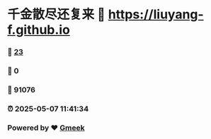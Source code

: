 # 千金散尽还复来 :link: https://liuyang-f.github.io 
### :page_facing_up: [23](https://liuyang-f.github.io/tag.html) 
### :speech_balloon: 0 
### :hibiscus: 91076 
### :alarm_clock: 2025-05-07 11:41:34 
### Powered by :heart: [Gmeek](https://github.com/Meekdai/Gmeek)
